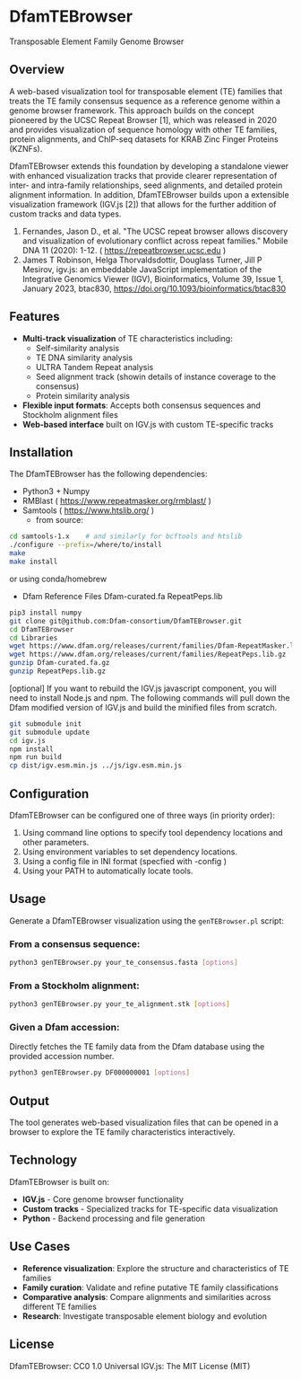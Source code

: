 # DfamTEBrowser

Transposable Element Family Genome Browser

## Overview

A web-based visualization tool for transposable element (TE) families that treats the 
TE family consensus sequence as a reference genome within a genome browser framework. 
This approach builds on the concept pioneered by the UCSC Repeat Browser [1], which 
was released in 2020 and provides visualization of sequence homology with other TE families, 
protein alignments, and ChIP-seq datasets for KRAB Zinc Finger Proteins (KZNFs).

DfamTEBrowser extends this foundation by developing a standalone viewer with enhanced 
visualization tracks that provide clearer representation of inter- and intra-family relationships, 
seed alignments, and detailed protein alignment information.  In addition, DfamTEBrowser 
builds upon a extensible visualization framework (IGV.js [2]) that allows for the further addition 
of custom tracks and data types.

1. Fernandes, Jason D., et al. "The UCSC repeat browser allows discovery and visualization of evolutionary conflict across repeat families." Mobile DNA 11 (2020): 1-12. ( https://repeatbrowser.ucsc.edu )
2. James T Robinson, Helga Thorvaldsdottir, Douglass Turner, Jill P Mesirov, igv.js: an embeddable JavaScript implementation of the Integrative Genomics Viewer (IGV), Bioinformatics, Volume 39, Issue 1, January 2023, btac830, https://doi.org/10.1093/bioinformatics/btac830


## Features

- **Multi-track visualization** of TE characteristics including:
  - Self-similarity analysis
  - TE DNA similarity analysis
  - ULTRA Tandem Repeat analysis
  - Seed alignment track (showin details of instance coverage to the consensus)
  - Protein similarity analysis
- **Flexible input formats**: Accepts both consensus sequences and Stockholm alignment files
- **Web-based interface** built on IGV.js with custom TE-specific tracks

## Installation

The DfamTEBrowser has the following dependencies:

- Python3 + Numpy 
- RMBlast ( https://www.repeatmasker.org/rmblast/ )
- Samtools ( https://www.htslib.org/ )
   * from source:
```bash
cd samtools-1.x    # and similarly for bcftools and htslib
./configure --prefix=/where/to/install
make
make install
```
or using conda/homebrew

- Dfam Reference Files
    Dfam-curated.fa
    RepeatPeps.lib

```bash
pip3 install numpy
git clone git@github.com:Dfam-consortium/DfamTEBrowser.git
cd DfamTEBrowser
cd Libraries
wget https://www.dfam.org/releases/current/families/Dfam-RepeatMasker.lib.gz -O Dfam-curated.fa.gz
wget https://www.dfam.org/releases/current/families/RepeatPeps.lib.gz 
gunzip Dfam-curated.fa.gz
gunzip RepeatPeps.lib.gz
```

[optional]
If you want to rebuild the IGV.js javascript component, you will need to install Node.js and npm.
The following commands will pull down the Dfam modified version of IGV.js and build the minified
files from scratch.

```bash
git submodule init
git submodule update
cd igv.js
npm install
npm run build
cp dist/igv.esm.min.js ../js/igv.esm.min.js
```

## Configuration

DfamTEBrowser can be configured one of three ways (in priority order):

  1. Using command line options to specify tool dependency locations and other parameters.
  2. Using environment variables to set dependency locations.
  3. Using a config file in INI format (specfied with -config <filename>)
  4. Using your PATH to automatically locate tools.

## Usage

Generate a DfamTEBrowser visualization using the `genTEBrowser.pl` script:

### From a consensus sequence:
```bash
python3 genTEBrowser.py your_te_consensus.fasta [options]
```

### From a Stockholm alignment:
```bash
python3 genTEBrowser.py your_te_alignment.stk [options]
```

### Given a Dfam accession:
Directly fetches the TE family data from the Dfam database using the provided accession number.
```bash
python3 genTEBrowser.py DF000000001 [options]
```

## Output

The tool generates web-based visualization files that can be opened in a browser to explore the TE family characteristics interactively.

## Technology

DfamTEBrowser is built on:
- **IGV.js** - Core genome browser functionality
- **Custom tracks** - Specialized tracks for TE-specific data visualization
- **Python** - Backend processing and file generation

## Use Cases

- **Reference visualization**: Explore the structure and characteristics of TE families
- **Family curation**: Validate and refine putative TE family classifications
- **Comparative analysis**: Compare alignments and similarities across different TE families
- **Research**: Investigate transposable element biology and evolution

## License

DfamTEBrowser: CC0 1.0 Universal
IGV.js:        The MIT License (MIT)

